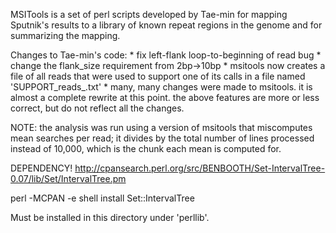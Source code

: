 MSITools is a set of perl scripts developed by Tae-min for mapping Sputnik's
results to a library of known repeat regions in the genome and for summarizing
the mapping.

Changes to Tae-min's code:
    * fix left-flank loop-to-beginning of read bug
    * change the flank_size requirement from 2bp->10bp
    * msitools now creates a file of all reads that were used to support one
      of its calls in a file named 'SUPPORT_reads_<filename>.txt'
    * many, many changes were made to msitools.  it is almost a complete
      rewrite at this point.  the above features are more or less correct,
      but do not reflect all the changes.

NOTE: the analysis was run using a version of msitools that miscomputes
mean searches per read; it divides by the total number of lines processed
instead of 10,000, which is the chunk each mean is computed for.

DEPENDENCY!
http://cpansearch.perl.org/src/BENBOOTH/Set-IntervalTree-0.07/lib/Set/IntervalTree.pm

perl -MCPAN -e shell
install Set::IntervalTree

Must be installed in this directory under 'perllib'.
